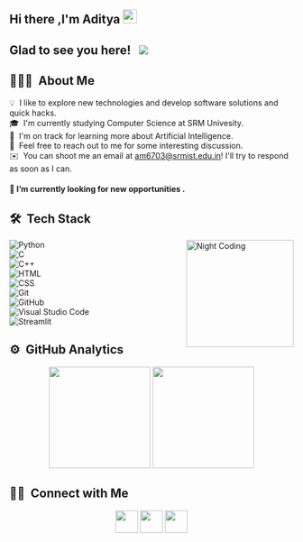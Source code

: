 ## Hi there ,I'm Aditya <img src="https://media.giphy.com/media/hvRJCLFzcasrR4ia7z/giphy.gif" width="25px">
## Glad to see you here! &nbsp; ![](https://visitor-badge.glitch.me/badge?page_id=msihra1683)


## 👨🏻‍💻 &nbsp;About Me

💡 &nbsp;I like to explore new technologies and develop software solutions and quick hacks.\
🎓 &nbsp;I'm currently studying Computer Science at SRM Univesity.\
🌱 &nbsp;I'm on track for learning more about Artificial Intelligence.\
💬 &nbsp;Feel free to reach out to me for some interesting discussion.\
✉️ &nbsp;You can shoot me an email at am6703@srmist.edu.in! I'll try to respond as soon as I can.


#### 🔭 I’m currently looking for new opportunities . <br>

## 🛠 &nbsp;Tech Stack 
<img height="190em" alt="Night Coding" src="https://c.tenor.com/s6eHxBGHvlIAAAAC/animation-cartoons.gif" align="right"/>

![Python](https://img.shields.io/badge/-Python-05122A?style=flat&logo=python)&nbsp;<br>
![C](https://img.shields.io/badge/-C-05122A?style=flat&logo=C&logoColor=A8B9CC)&nbsp;<br>
![C++](https://img.shields.io/badge/-C++-05122A?style=flat&logo=C%2B%2B&logoColor=00599C)&nbsp;<br>
![HTML](https://img.shields.io/badge/-HTML-05122A?style=flat&logo=HTML5)&nbsp;<br>
![CSS](https://img.shields.io/badge/-CSS-05122A?style=flat&logo=CSS3&logoColor=1572B6)&nbsp;<br>
![Git](https://img.shields.io/badge/-Git-05122A?style=flat&logo=git)&nbsp;<br>
![GitHub](https://img.shields.io/badge/-GitHub-05122A?style=flat&logo=github)&nbsp;<br>
![Visual Studio Code](https://img.shields.io/badge/-Visual%20Studio%20Code-05122A?style=flat&logo=visual-studio-code&logoColor=007ACC)&nbsp;<br>
![Streamlit](https://img.shields.io/badge/Streamlit-FF4B4B?style=for-the-badge&logo=Streamlit&logoColor=white)&nbsp;



## ⚙️ &nbsp;GitHub Analytics
<p align="center">

  <img height="180em" src="https://github-readme-stats-eight-theta.vercel.app/api?username=mishra1683&show_icons=true&theme=algolia&include_all_commits=true&count_private=true"/>
  <img height="180em" src="https://github-readme-stats-eight-theta.vercel.app/api/top-langs/?username=mishra1683&layout=compact&langs_count=8&theme=algolia"/>
</p>

## 🤝🏻 &nbsp;Connect with Me

<p align="center">
<a href="https://www.linkedin.com/in/aditya-mishra-7ab8a4157"><img height="40em" src="https://img.shields.io/badge/-Aditya%20Mishra-0077B5?style=flat&logo=Linkedin&logoColor=white"/></a>
<a href="mailto:am6703@srmist.edu.in"><img height="40em" src="https://img.shields.io/badge/-am6703@srmist.edu.in-D14836?style=flat&logo=Gmail&logoColor=white"/></a>
<a href="https://instagram.com/mishra1683"><img height="40em" src="https://img.shields.io/badge/-@mishra1683-E4405F?style=flat&logo=Instagram&logoColor=white"/></
</p>
<!--
**mishra1683/mishra1683** is a ✨ _special_ ✨ repository because its `README.md` (this file) appears on your GitHub profile.

Here are some ideas to get you started:

- 🔭 I’m currently working on ...
- 🌱 I’m currently learning ...
- 👯 I’m looking to collaborate on ...
- 🤔 I’m looking for help with ...
- 💬 Ask me about ...
- 📫 How to reach me: ...
- 😄 Pronouns: ...
- ⚡ Fun fact: ...
-->
